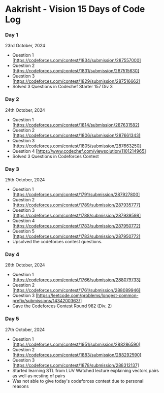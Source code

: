 # Aakrisht - Vision 15 Days of Code Log

### Day 1

23rd October, 2024

- Question 1
  [https://codeforces.com/contest/1834/submission/287557000]
- Question 2
  [https://codeforces.com/contest/1831/submission/287515630]
- Question 3
  [https://codeforces.com/contest/1829/submission/287516662]
- Solved 3 Questions in Codechef Starter 157 Div 3

### Day 2

24th October, 2024

- Question 1
  [https://codeforces.com/contest/1814/submission/287631582]
- Question 2
  [https://codeforces.com/contest/1806/submission/287661343]
- Question 3
  [https://codeforces.com/contest/1805/submission/287663250]
- Question 4
  [https://www.codechef.com/viewsolution/1101214965]
- Solved 3 Questions in Codeforces Contest

### Day 3

25th October, 2024

- Question 1
  [https://codeforces.com/contest/1791/submission/287927800]
- Question 2
  [https://codeforces.com/contest/1789/submission/287935777]
- Question 3
  [https://codeforces.com/contest/1788/submission/287939598]
- Question 4
  [https://codeforces.com/contest/1783/submission/287950772]
- Question 5
  [https://codeforces.com/contest/1783/submission/287950772]
- Upsolved the codeforces contest questions.

### Day 4

26th October, 2024

- Question 1
  [https://codeforces.com/contest/1766/submission/288079733]
- Question 2
  [https://codeforces.com/contest/1761/submission/288089946]
- Question 3
  [https://leetcode.com/problems/longest-common-prefix/submissions/1434200363/]
- Gave the Codeforces Contest Round 982 (Div. 2)  

### Day 5

27th October, 2024

- Question 1
  [https://codeforces.com/contest/1951/submission/288286590]
- Question 2
  [https://codeforces.com/contest/1883/submission/288292590]
- Question 3
  [https://codeforces.com/contest/1878/submission/288312137]
- Started learning STL from LUV
  Watched lecture explaining vectors,pairs as well as nesting of pairs
- Was not able to give today's codeforces contest due to personal reasons
